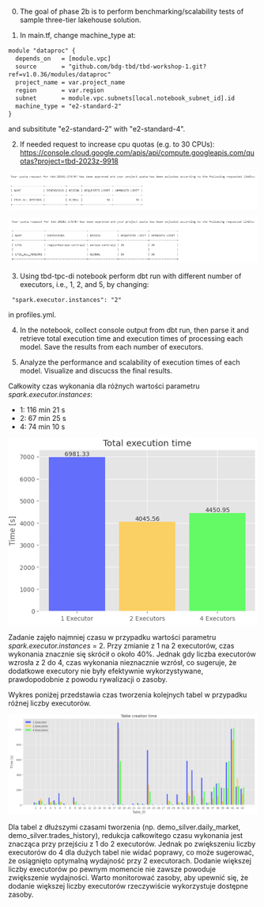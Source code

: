 0. The goal of phase 2b is to perform benchmarking/scalability tests of sample three-tier lakehouse solution.

1. In main.tf, change machine_type at:

```
module "dataproc" {
  depends_on   = [module.vpc]
  source       = "github.com/bdg-tbd/tbd-workshop-1.git?ref=v1.0.36/modules/dataproc"
  project_name = var.project_name
  region       = var.region
  subnet       = module.vpc.subnets[local.notebook_subnet_id].id
  machine_type = "e2-standard-2"
}
```


and subsititute "e2-standard-2" with "e2-standard-4".

2. If needed request to increase cpu quotas (e.g. to 30 CPUs): 
https://console.cloud.google.com/apis/api/compute.googleapis.com/quotas?project=tbd-2023z-9918

![img.png](doc/figures/cpus_quota_all_regions.png)

![img.png](doc/figures/cpus_quota_europe_central.png)

3. Using tbd-tpc-di notebook perform dbt run with different number of executors, i.e., 1, 2, and 5, by changing:
```
 "spark.executor.instances": "2"
```

in profiles.yml.

4. In the notebook, collect console output from dbt run, then parse it and retrieve total execution time and execution times of processing each model. Save the results from each number of executors. 

5. Analyze the performance and scalability of execution times of each model. Visualize and discucss the final results.

Całkowity czas wykonania dla różnych wartości parametru *spark.executor.instances*:

- 1: 116 min 21 s
- 2: 67 min 25 s
- 4: 74 min 10 s

![img.png](doc/figures/Total_Time.png) 

Zadanie zajęło najmniej czasu w przypadku wartości parametru *spark.executor.instances* = 2. Przy zmianie z 1 na 2 executorów, czas wykonania znacznie się skrócił o około 40%. Jednak gdy liczba executorów wzrosła z 2 do 4, czas wykonania nieznacznie wzrósł, co sugeruje, że dodatkowe executory nie były efektywnie wykorzystywane, prawdopodobnie z powodu rywalizacji o zasoby.

Wykres poniżej przedstawia czas tworzenia kolejnych tabel w przypadku różnej liczby executorów. 

![img.png](doc/figures/Execution_Time.png) 

Dla tabel z dłuższymi czasami tworzenia (np. demo_silver.daily_market, demo_silver.trades_history), redukcja całkowitego czasu wykonania jest znacząca przy przejściu z 1 do 2 executorów. Jednak po zwiększeniu liczby executorów do 4 dla dużych tabel nie widać poprawy, co może sugerować, że osiągnięto optymalną wydajność przy 2 executorach. Dodanie większej liczby executorów po pewnym momencie nie zawsze powoduje zwiększenie wydajności. Warto monitorować zasoby, aby upewnić się, że dodanie większej liczby executorów rzeczywiście wykorzystuje dostępne zasoby.
   
